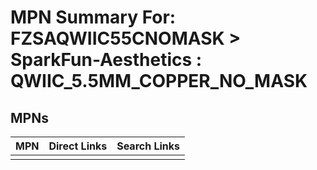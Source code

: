 



# MPN Summary For: FZSAQWIIC55CNOMASK > SparkFun-Aesthetics : QWIIC_5.5MM_COPPER_NO_MASK

## MPNs
  

|MPN|Direct Links|Search Links|
| :--- | :--- | :--- |
||||
